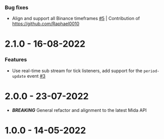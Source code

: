 ### Bug fixes
* Align and support all Binance timeframes [#5](https://github.com/Reiryoku-Technologies/Mida-Binance/pull/5) | Contribution of https://github.com/Raphael0010

2.1.0 - 16-08-2022
===================
### Features
* Use real-time sub stream for tick listeners, add support for the `period-update` event [#3](https://github.com/Reiryoku-Technologies/Mida-Binance/pull/3)

2.0.0 - 23-07-2022
===================
* **_BREAKING_** General refactor and alignment to the latest Mida API

1.0.0 - 14-05-2022
===================
